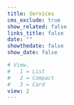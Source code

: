 ```yaml
---
title: Services
cms_exclude: true
show_related: false
links_title: false
date: ""
showthedate: false
show_date: false

# View.
#   1 = List
#   2 = Compact
#   3 = Card
view: 2
---
```

